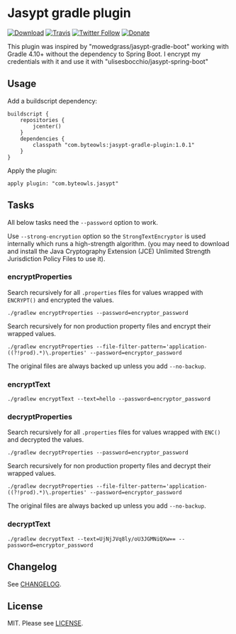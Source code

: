 # Jasypt gradle plugin

[![Download](https://img.shields.io/bintray/v/moberwasserlechner/maven/jasypt-gradle-plugin.svg)](https://bintray.com/moberwasserlechner/maven/jasypt-gradle-plugin/_latestVersion)
[![Travis](https://img.shields.io/travis/moberwasserlechner/jasypt-gradle-plugin/master.svg?maxAge=2592000)](https://travis-ci.org/moberwasserlechner/jasypt-gradle-plugin)
[![Twitter Follow](https://img.shields.io/twitter/follow/michaelowl_web.svg?style=social&label=Follow&style=flat-square)](https://twitter.com/michaelowl_web)
[![Donate](https://img.shields.io/badge/Donate-PayPal-green.svg)](https://www.paypal.me/moberwasserlechner)

This plugin was inspired by "mowedgrass/jasypt-gradle-boot" working with Gradle 4.10+ without the dependency to Spring Boot. I encrypt my credentials with it and use it with "ulisesbocchio/jasypt-spring-boot"

## Usage

Add a buildscript dependency:
```
buildscript {
	repositories {
		jcenter()
	}
	dependencies {
		classpath "com.byteowls:jasypt-gradle-plugin:1.0.1"
	}
}
```
Apply the plugin:
```
apply plugin: "com.byteowls.jasypt"
```

## Tasks

All below tasks need the `--password` option to work.

Use `--strong-encryption` option so the `StrongTextEncryptor` is used internally which runs a high-strength algorithm.
(you may need to download and install the Java Cryptography Extension (JCE) Unlimited Strength Jurisdiction Policy Files to use it).

### encryptProperties

Search recursively for all `.properties` files for values wrapped with `ENCRYPT()` and encrypted the values.
```
./gradlew encryptProperties --password=encryptor_password
```
Search recursively for non production property files and encrypt their wrapped values.
```
./gradlew encryptProperties --file-filter-pattern='application-((?!prod).*)\.properties' --password=encryptor_password
```
The original files are always backed up unless you add `--no-backup`.

### encryptText

```
./gradlew encryptText --text=hello --password=encryptor_password
```

### decryptProperties

Search recursively for all `.properties` files for values wrapped with `ENC()` and decrypted the values.
```
./gradlew decryptProperties --password=encryptor_password
```
Search recursively for non production property files and decrypt their wrapped values.
```
./gradlew decryptProperties --file-filter-pattern='application-((?!prod).*)\.properties' --password=encryptor_password
```
The original files are always backed up unless you add `--no-backup`.

### decryptText

```
./gradlew decryptText --text=UjNjJVq8ly/oU3JGMNiQXw== --password=encryptor_password
```

## Changelog
See [CHANGELOG](https://github.com/moberwasserlechner/jasypt-gradle-plugin/blob/master/CHANGELOG.md).

## License

MIT. Please see [LICENSE](https://github.com/moberwasserlechner/jasypt-gradle-plugin/blob/master/LICENSE).
